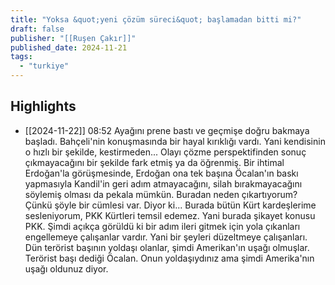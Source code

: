 ```yaml
---
title: "Yoksa &quot;yeni çözüm süreci&quot; başlamadan bitti mi?"
draft: false
publisher: "[[Ruşen Çakır]]"
published_date: 2024-11-21
tags:
  - "turkiye"
---
```



## Highlights
* [[2024-11-22]] 08:52  Ayağını prene bastı ve geçmişe doğru bakmaya başladı. Bahçeli'nin konuşmasında bir hayal kırıklığı vardı. Yani kendisinin o hızlı bir şekilde, kestirmeden... Olayı çözme perspektifinden sonuç çıkmayacağını bir şekilde fark etmiş ya da öğrenmiş. Bir ihtimal Erdoğan'la görüşmesinde, Erdoğan ona tek başına Öcalan'ın baskı yapmasıyla Kandil'in geri adım atmayacağını, silah bırakmayacağını söylemiş olması da pekala mümkün. Buradan neden çıkartıyorum? Çünkü şöyle bir cümlesi var. Diyor ki... Burada bütün Kürt kardeşlerime sesleniyorum, PKK Kürtleri temsil edemez. Yani burada şikayet konusu PKK. Şimdi açıkça görüldü ki bir adım ileri gitmek için yola çıkanları engellemeye çalışanlar vardır. Yani bir şeyleri düzeltmeye çalışanları. Dün terörist başının yoldaşı olanlar, şimdi Amerikan'ın uşağı olmuşlar. Terörist başı dediği Öcalan. Onun yoldaşıydınız ama şimdi Amerika'nın uşağı oldunuz diyor.

